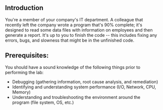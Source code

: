 ## Introduction
You're a member of your company's IT department. A colleague that recently left the company wrote a program that's 90% complete; it's designed to read some data files with information on employees and then generate a report. It's up to you to finish the code -- this includes fixing any errors, bugs, and slowness that might be in the unfinished code.

## Prerequisites:
You should have a sound knowledge of the following things prior to performing the lab:

  * Debugging (gathering information, root cause analysis, and remediation)
  * Identifying and understanding system performance (I/O, Network, CPU, Memory)
  * Understanding and troubleshooting the environment around the program (file system, OS, etc.)
